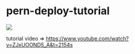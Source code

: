 # pern-deploy-tutorial

<img src="https://i9.ytimg.com/vi/ZJxUOOND5_A/mqdefault.jpg?time=1587391556148&sqp=CIzY9vQF&rs=AOn4CLC3kIj90m4rBDd3fQ5JWEm8jTn4dQ" />

tutorial video => https://www.youtube.com/watch?v=ZJxUOOND5_A&t=2154s
